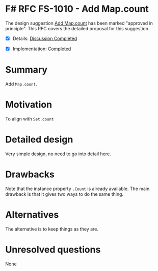 # F# RFC FS-1010 - Add Map.count

The design suggestion [Add Map.count](https://fslang.uservoice.com/forums/245727-f-language/suggestions/12880398-add-map-count) has been marked "approved in principle".
This RFC covers the detailed proposal for this suggestion.

* [x] Details: [Discussion Completed](https://github.com/fsharp/FSharpLangDesign/issues/78)
* [x] Implementation: [Completed](https://github.com/dotnet/fsharp/pull/1007)


# Summary
[summary]: #summary

Add ``Map.count``.  

# Motivation
[motivation]: #motivation

To align with ``Set.count``

# Detailed design
[design]: #detailed-design

Very simple design, no need to go into detail here.

# Drawbacks
[drawbacks]: #drawbacks

Note that the instance property ``.Count`` is already available.  The main drawback is that it gives two ways to do the same thing.

# Alternatives
[alternatives]: #alternatives

The alternative is to keep things as they are.

# Unresolved questions
[unresolved]: #unresolved-questions

None
